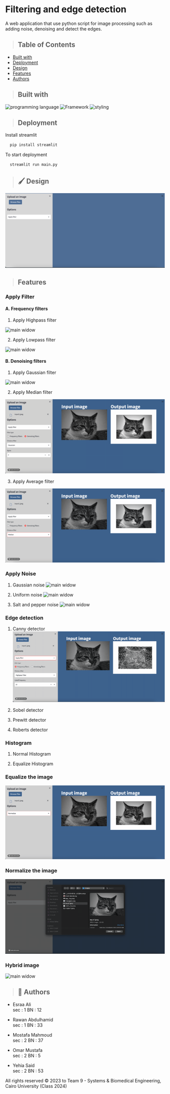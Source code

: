 # Filtering and edge detection

A web application that use python script for image processing such as adding noise, denoising and detect the edges.

> ## Table of Contents

- [Built with](#Built-with)
- [Deployment](#Deployment)
- [Design](#Design)
- [Features](#Features)
- [Authors](#Authors)


> ## Built with

![programming language](https://img.shields.io/badge/programmig%20language-Python-red)
![Framework](https://img.shields.io/badge/Framework-Streamlit-blue)
![styling](https://img.shields.io/badge/Styling-CSS-ff69b4)


> ## Deployment

 Install streamlit

```bash
  pip install streamlit
```

To start deployment 
```bash
  streamlit run main.py
```

> ## 🖌️ Design

![main widow](./Demo/main.png)
<!-- * **side bar** -->

<!-- <img  src="./images/images/newSideBar.png"  alt="DSP - sidebar1"  height="400"  /> -->

> ## Features
###  Apply Filter 

#### A. Frequency filters

1. Apply Highpass filter

![main widow](./Demo/highpass.gif)

2. Apply Lowpass filter

![main widow](./Demo/lowpass.gif)

#### B. Denoising filters
1. Apply Gaussian filter

![main widow](./Demo/gaussFilter.gif)

2. Apply Median filter

![main widow](./Demo/medianFilter.gif)

3. Apply Average filter 

![main widow](/Demo/averageFilter.gif)

###  Apply Noise
1. Gaussian noise
![main widow](./Demo/gaussNoise.gif)

2. Uniform noise
![main widow](./Demo/uniform.gif)

3. Salt and pepper noise
![main widow](./Demo/s%26p.gif)

###  Edge detection
1. Canny detector
![main widow](./Demo/canny.gif)

2. Sobel detector

3. Prewitt detector

4. Roberts detector

###  Histogram
1. Normal Histogram 

2. Equalize Histogram

###  Equalize the image 
![main widow](./Demo/Equalize.gif)

###  Normalize the image 
![main widow](./Demo/normalize.gif)

###  Hybrid image
![main widow](./Demo/hybrid.gif)


> ## 🔗 Authors
- Esraa Ali         
sec : 1   BN : 12

- Rawan Abdulhamid  
sec : 1   BN : 33

- Mostafa Mahmoud   
sec : 2   BN : 37

- Omar Mustafa      
sec : 2   BN : 5  

- Yehia Said        
sec : 2   BN : 53 


All rights reserved © 2023 to Team 9 - Systems & Biomedical Engineering, Cairo University (Class 2024)